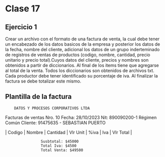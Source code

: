 # Clase 17

## Ejercicio 1

Crear un archivo con el formato de una factura de venta, la cual debe tener un encabezado de los datos basicos de la empresa y posterior los datos de la fecha, nombre del cliente, adicional los datos de un grupo inderteminado de registros de ventas de productos (codigo, nombre, cantidad, precio unitario y precio total).Cuyos datos del cliente, precios y nombres son obtenidos a partir de diccionarios. Al final de los items tiene que agregarse al total de la venta. Todos los diccionarios son obtenidos de archivos txt. Cada productor debe tener identificado su porcentaje de iva. Al finalizar la factura se debe totalizar este mismo.

## Plantilla de la factura

        DATOS Y PROCESOS CORPORATIVOS LTDA

Facturas de ventas Nro. 10      Fecha: 28/10/2023
       Nit: 890090200-1 Régimen Común
    Cliente: 91475635 - SEBASTIAN PUERTO

| Codigo | Nombre | Cantidad | Vlr Unit | %iva | Iva | Vlr Total |


                    Susbtotal: $45000
                    Total Iva: $4500
                    Total Venta: $49500
